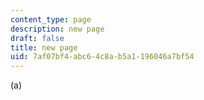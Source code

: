 ```yaml
---
content_type: page
description: new page
draft: false
title: new page
uid: 7af07bf4-abc6-4c8a-b5a1-196046a7bf54
---
```

\(a\)
